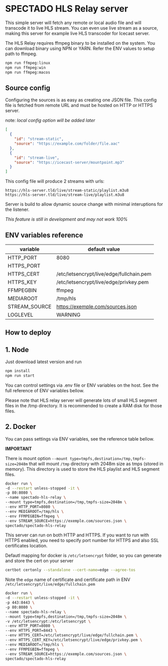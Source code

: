 # SPECTADO HLS Relay server

This simple server will fetch any remote or local audio file and will transcode it to live HLS stream. You can even use live stream as a source, making this server for example live HLS transcoder for Icecast server.

The HLS Relay requires ffmpeg binary to be installed on the system. You can download binary using NPN or YARN. Refer the ENV values to setup path to ffmpeg.

```bash
npm run ffmpeg:linux
npm run ffmpeg:win
npm run ffmpeg:macos
```

## Source config

Configuring the sources is as easy as creating one JSON file. This config file is fetched from remote URL and must be hosted on HTTP or HTTPS server.

note: _local config option will be added later_

```json
[
  {
    "id": "stream-static",
    "source": "https://example.com/folder/file.aac"
  },
  {
    "id": "stream-live",
    "source": "https://icecast-server/mountpoint.mp3"
  }
]
```

This config file will produce 2 streams with urls:

```
https://hls-server.tld/live/stream-static/playlist.m3u8
https://hls-server.tld/live/stream-live/playlist.m3u8
```

Server is build to allow dynamic source change with minimal interuptions for the listener.

_This feature is still in development and may not work 100%_

## ENV variables reference

| variable      | default value                            |
| ------------- | ---------------------------------------- |
| HTTP_PORT     | 8080                                     |
| HTTPS_PORT    |                                          |
| HTTPS_CERT    | /etc/letsencrypt/live/edge/fullchain.pem |
| HTTPS_KEY     | /etc/letsencrypt/live/edge/privkey.pem   |
| FFMPEGBIN     | ffmpeg                                   |
| MEDIAROOT     | /tmp/hls                                 |
| STREAM_SOURCE | https://exemple.com/sources.json         |
| LOGLEVEL      | WARNING                                  |

## How to deploy

## 1. Node

Just download latest version and run

```bash
npm install
npm run start
```

You can control settings via .env file or ENV variables on the host. See the full reference of ENV variables bellow.

Please note that HLS relay server will generate lots of small HLS segment files in the /tmp directory. It is recommended to create a RAM disk for those files.

## 2. Docker

You can pass settings via ENV variables, see the reference table bellow.

**IMPORTANT**

There is mount option `--mount type=tmpfs,destination=/tmp,tmpfs-size=2048m` that will mount `/tmp` directory with 2048m size as tmps (stored in memory). This directory is used to store the HLS playlist and HLS segment files.

```bash
docker run \
-d --restart unless-stopped -it \
-p 80:8080 \
--name spectado-hls-relay \
--mount type=tmpfs,destination=/tmp,tmpfs-size=2048m \
--env HTTP_PORT=8080 \
--env MEDIAROOT=/tmp/hls \
--env FFMPEGBIN=ffmpeg \
--env STREAM_SOURCE=https://exemple.com/sources.json \
spectado/spectado-hls-relay
```

This server can run on both HTTP and HTTPS. If you want to run with HTTPS enabled, you need to specify port number for HTTPS and also SSL certificates location.

Defautl mapping for docker is `/etc/letsencrypt` folder, so you can generate and store the cert on your server

```bash
certbot certonly --standalone --cert-name=edge --agree-tos
```

Note the `edge` name of certificate and certificate path in ENV `/etc/letsencrypt/live/edge/fullchain.pem`

```bash
docker run \
-d --restart unless-stopped -it \
-p 443:8443 \
-p 80:8080 \
--name spectado-hls-relay \
--mount type=tmpfs,destination=/tmp,tmpfs-size=2048m \
-v /etc/letsencrypt:/etc/letsencrypt \
--env HTTP_PORT=8080 \
--env HTTPS_PORT=8443 \
--env HTTPS_CERT=/etc/letsencrypt/live/edge/fullchain.pem \
--env HTTPS_CERT_KEY=/etc/letsencrypt/live/edge/privkey.pem \
--env MEDIAROOT=/tmp/hls \
--env FFMPEGBIN=ffmpeg \
--env STREAM_SOURCE=https://exemple.com/sources.json \
spectado/spectado-hls-relay
```
